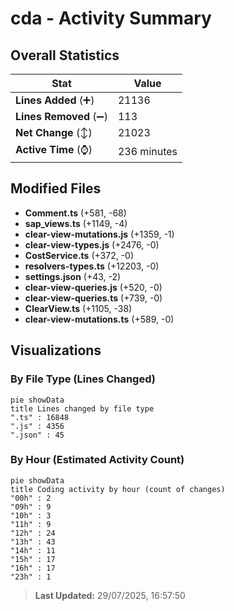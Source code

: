 # cda - Activity Summary 

## Overall Statistics

| Stat                   | Value                                                             |
| ---------------------- | ----------------------------------------------------------------- |
| **Lines Added** (➕)   | 21136                                          |
| **Lines Removed** (➖) | 113                                        |
| **Net Change** (↕)    | 21023                |
| **Active Time** (⌚)   | 236 minutes |


## Modified Files
- **Comment.ts** (+581, -68)
- **sap_views.ts** (+1149, -4)
- **clear-view-mutations.js** (+1359, -1)
- **clear-view-types.js** (+2476, -0)
- **CostService.ts** (+372, -0)
- **resolvers-types.ts** (+12203, -0)
- **settings.json** (+43, -2)
- **clear-view-queries.js** (+520, -0)
- **clear-view-queries.ts** (+739, -0)
- **ClearView.ts** (+1105, -38)
- **clear-view-mutations.ts** (+589, -0)

## Visualizations

### By File Type (Lines Changed)

```mermaid
pie showData
title Lines changed by file type
".ts" : 16848
".js" : 4356
".json" : 45
```

### By Hour (Estimated Activity Count)

```mermaid
pie showData
title Coding activity by hour (count of changes)
"00h" : 2
"09h" : 9
"10h" : 3
"11h" : 9
"12h" : 24
"13h" : 43
"14h" : 11
"15h" : 17
"16h" : 17
"23h" : 1
```


> **Last Updated:** 29/07/2025, 16:57:50